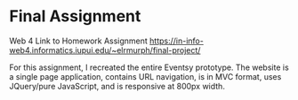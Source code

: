 # Final Assignment

Web 4 Link to Homework Assignment
https://in-info-web4.informatics.iupui.edu/~elrmurph/final-project/

For this assignment, I recreated the entire Eventsy prototype. The website is a single page application, contains URL navigation, is in MVC format, uses JQuery/pure JavaScript, and is responsive at 800px width. 